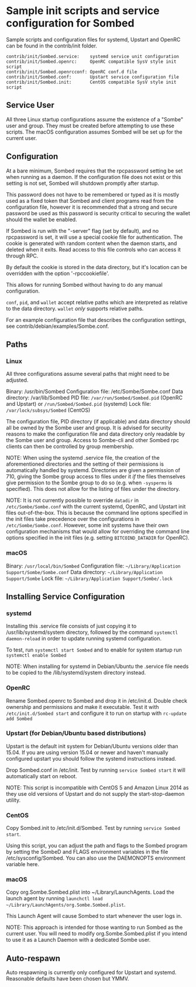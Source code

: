 Sample init scripts and service configuration for Sombed
==========================================================

Sample scripts and configuration files for systemd, Upstart and OpenRC
can be found in the contrib/init folder.

    contrib/init/Sombed.service:    systemd service unit configuration
    contrib/init/Sombed.openrc:     OpenRC compatible SysV style init script
    contrib/init/Sombed.openrcconf: OpenRC conf.d file
    contrib/init/Sombed.conf:       Upstart service configuration file
    contrib/init/Sombed.init:       CentOS compatible SysV style init script

Service User
---------------------------------

All three Linux startup configurations assume the existence of a "Sombe" user
and group.  They must be created before attempting to use these scripts.
The macOS configuration assumes Sombed will be set up for the current user.

Configuration
---------------------------------

At a bare minimum, Sombed requires that the rpcpassword setting be set
when running as a daemon.  If the configuration file does not exist or this
setting is not set, Sombed will shutdown promptly after startup.

This password does not have to be remembered or typed as it is mostly used
as a fixed token that Sombed and client programs read from the configuration
file, however it is recommended that a strong and secure password be used
as this password is security critical to securing the wallet should the
wallet be enabled.

If Sombed is run with the "-server" flag (set by default), and no rpcpassword is set,
it will use a special cookie file for authentication. The cookie is generated with random
content when the daemon starts, and deleted when it exits. Read access to this file
controls who can access it through RPC.

By default the cookie is stored in the data directory, but it's location can be overridden
with the option '-rpccookiefile'.

This allows for running Sombed without having to do any manual configuration.

`conf`, `pid`, and `wallet` accept relative paths which are interpreted as
relative to the data directory. `wallet` *only* supports relative paths.

For an example configuration file that describes the configuration settings,
see contrib/debian/examples/Sombe.conf.

Paths
---------------------------------

### Linux

All three configurations assume several paths that might need to be adjusted.

Binary:              /usr/bin/Sombed
Configuration file:  /etc/Sombe/Sombe.conf
Data directory:      /var/lib/Sombed
PID file:            `/var/run/Sombed/Sombed.pid` (OpenRC and Upstart) or `/run/Sombed/Sombed.pid` (systemd)
Lock file:           `/var/lock/subsys/Sombed` (CentOS)

The configuration file, PID directory (if applicable) and data directory
should all be owned by the Sombe user and group.  It is advised for security
reasons to make the configuration file and data directory only readable by the
Sombe user and group.  Access to Sombe-cli and other Sombed rpc clients
can then be controlled by group membership.

NOTE: When using the systemd .service file, the creation of the aforementioned
directories and the setting of their permissions is automatically handled by
systemd. Directories are given a permission of 710, giving the Sombe group
access to files under it _if_ the files themselves give permission to the
Sombe group to do so (e.g. when `-sysperms` is specified). This does not allow
for the listing of files under the directory.

NOTE: It is not currently possible to override `datadir` in
`/etc/Sombe/Sombe.conf` with the current systemd, OpenRC, and Upstart init
files out-of-the-box. This is because the command line options specified in the
init files take precedence over the configurations in
`/etc/Sombe/Sombe.conf`. However, some init systems have their own
configuration mechanisms that would allow for overriding the command line
options specified in the init files (e.g. setting `BITCOIND_DATADIR` for
OpenRC).

### macOS

Binary:              `/usr/local/bin/Sombed`
Configuration file:  `~/Library/Application Support/Sombe/Sombe.conf`
Data directory:      `~/Library/Application Support/Sombe`
Lock file:           `~/Library/Application Support/Sombe/.lock`

Installing Service Configuration
-----------------------------------

### systemd

Installing this .service file consists of just copying it to
/usr/lib/systemd/system directory, followed by the command
`systemctl daemon-reload` in order to update running systemd configuration.

To test, run `systemctl start Sombed` and to enable for system startup run
`systemctl enable Sombed`

NOTE: When installing for systemd in Debian/Ubuntu the .service file needs to be copied to the /lib/systemd/system directory instead.

### OpenRC

Rename Sombed.openrc to Sombed and drop it in /etc/init.d.  Double
check ownership and permissions and make it executable.  Test it with
`/etc/init.d/Sombed start` and configure it to run on startup with
`rc-update add Sombed`

### Upstart (for Debian/Ubuntu based distributions)

Upstart is the default init system for Debian/Ubuntu versions older than 15.04. If you are using version 15.04 or newer and haven't manually configured upstart you should follow the systemd instructions instead.

Drop Sombed.conf in /etc/init.  Test by running `service Sombed start`
it will automatically start on reboot.

NOTE: This script is incompatible with CentOS 5 and Amazon Linux 2014 as they
use old versions of Upstart and do not supply the start-stop-daemon utility.

### CentOS

Copy Sombed.init to /etc/init.d/Sombed. Test by running `service Sombed start`.

Using this script, you can adjust the path and flags to the Sombed program by
setting the SombeD and FLAGS environment variables in the file
/etc/sysconfig/Sombed. You can also use the DAEMONOPTS environment variable here.

### macOS

Copy org.Sombe.Sombed.plist into ~/Library/LaunchAgents. Load the launch agent by
running `launchctl load ~/Library/LaunchAgents/org.Sombe.Sombed.plist`.

This Launch Agent will cause Sombed to start whenever the user logs in.

NOTE: This approach is intended for those wanting to run Sombed as the current user.
You will need to modify org.Sombe.Sombed.plist if you intend to use it as a
Launch Daemon with a dedicated Sombe user.

Auto-respawn
-----------------------------------

Auto respawning is currently only configured for Upstart and systemd.
Reasonable defaults have been chosen but YMMV.
